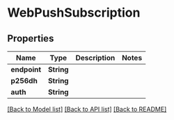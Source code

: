 # WebPushSubscription

## Properties

Name | Type | Description | Notes
------------ | ------------- | ------------- | -------------
**endpoint** | **String** |  | 
**p256dh** | **String** |  | 
**auth** | **String** |  | 

[[Back to Model list]](../README.md#documentation-for-models) [[Back to API list]](../README.md#documentation-for-api-endpoints) [[Back to README]](../README.md)


